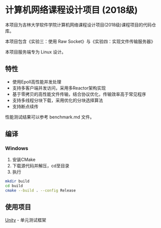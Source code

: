 # 计算机网络课程设计项目 (2018级)

本项目为吉林大学软件学院计算机网络课程设计项目(2018级)课程项目的代码仓库。

本项目包含《实验三：使用 Raw Socket》与《实验四：实现文件传输服务器》

本项目服务端专为 Linux 设计。

## 特性

- 使用Epoll高性能并发处理
- 支持多客户端并发访问，采用多Reactor架构实现
- 基于零拷贝的高性能文件传输，结合协议优化，传输效率高于常见程序
- 支持多线程分块下载，采用优化的分块选择算法
- 支持断点续传

性能测试结果可以参考 benchmark.md 文件。

## 编译

### Windows

1. 安装CMake
2. 下载源代码并解压，cd至目录
3. 执行

```bash
mkdir build
cd build
cmake --build . --config Release
```

## 使用项目

[Unity](https://github.com/ThrowTheSwitch/Unity) - 单元测试框架
